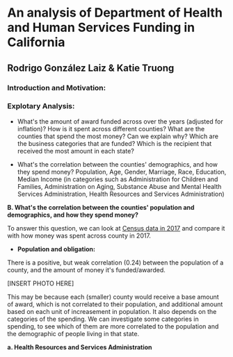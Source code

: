 # An analysis of Department of Health and Human Services Funding in California

## Rodrigo González Laiz & Katie Truong

### Introduction and Motivation:


### Explotary Analysis:

- What's the amount of award funded across over the years (adjusted for inflation)? How is it spent across different counties? What are the counties that spend the most money? Can we explain why? Which are the business categories that are funded? Which is the recipient that received the most amount in each state?

- What's the correlation between the counties' demographics, and how they spend money?
  Population, Age, Gender, Marriage, Race, Education, Median Income (in categories such as Administration for Children and Families, Administration on Aging, Substance Abuse and Mental Health Services Administration, Health Resources and Services Administration)

**B. What's the correlation between the counties' population and demographics, and how they spend money?**

To answer this question, we can look at [Census data in 2017](https://www.census.gov/quickfacts/ca) and compare it with how money was spent across county in 2017.

- **Population and obligation:**

There is a positive, but weak correlation (0.24) between the population of a county, and the amount of money it's funded/awarded.

[INSERT PHOTO HERE]

This may be because each (smaller) county would receive a base amount of award, which is not correlated to their population, and additional amount based on each unit of increasement in population. It also depends on the categories of the spending. We can investigate some categories in spending, to see which of them are more correlated to the population and the demographic of people living in that state.

**a. Health Resources and Services Administration**


